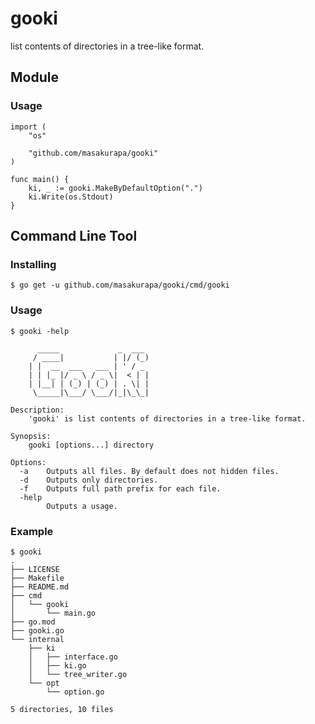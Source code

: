 # gooki
list contents of directories in a tree-like format.

## Module

### Usage

```
import (
	"os"

	"github.com/masakurapa/gooki"
)

func main() {
	ki, _ := gooki.MakeByDefaultOption(".")
	ki.Write(os.Stdout)
}
```

## Command Line Tool

### Installing

```
$ go get -u github.com/masakurapa/gooki/cmd/gooki
```

### Usage

```
$ gooki -help

	  _____             _  ___
	 / ____|           | |/ (_)
	| |  __  ___   ___ | ' / _
	| | |_ |/ _ \ / _ \|  < | |
	| |__| | (_) | (_) | . \| |
	 \_____|\___/ \___/|_|\_\_|

Description:
	'gooki' is list contents of directories in a tree-like format.

Synopsis:
	gooki [options...] directory

Options:
  -a	Outputs all files. By default does not hidden files.
  -d	Outputs only directories.
  -f	Outputs full path prefix for each file.
  -help
    	Outputs a usage.
```

### Example
```
$ gooki
.
├── LICENSE
├── Makefile
├── README.md
├── cmd
│   └── gooki
│       └── main.go
├── go.mod
├── gooki.go
└── internal
    ├── ki
    │   ├── interface.go
    │   ├── ki.go
    │   └── tree_writer.go
    └── opt
        └── option.go

5 directories, 10 files
```
